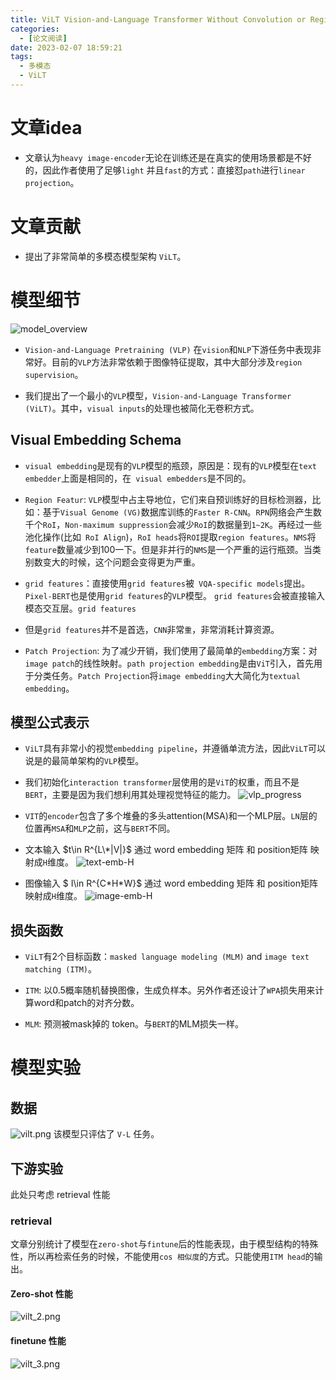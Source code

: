 ```yaml
---
title: ViLT Vision-and-Language Transformer Without Convolution or Region Supervision
categories:
  - [论文阅读]
date: 2023-02-07 18:59:21
tags:
  - 多模态
  - ViLT
---
```


# 文章idea
* 文章认为`heavy image-encoder`无论在训练还是在真实的使用场景都是不好的，因此作者使用了足够`light` 并且`fast`的方式：直接怼`path`进行`linear projection`。

# 文章贡献
* 提出了非常简单的多模态模型架构 `ViLT`。

# 模型细节
![model_overview](./model_overview.png)
* `Vision-and-Language Pretraining (VLP)` 在`vision`和`NLP`下游任务中表现非常好。目前的`VLP`方法非常依赖于图像特征提取，其中大部分涉及`region supervision`。

* 我们提出了一个最小的`VLP`模型，`Vision-and-Language Transformer (ViLT)`。其中，`visual inputs`的处理也被简化无卷积方式。

## Visual Embedding Schema
* `visual embedding`是现有的`VLP`模型的瓶颈，原因是：现有的`VLP`模型在`text embedder`上面是相同的，在` visual embedders`是不同的。
* `Region Featur`: `VLP`模型中占主导地位，它们来自预训练好的目标检测器，比如：基于`Visual Genome (VG)`数据库训练的`Faster R-CNN`。`RPN`网络会产生数千个`RoI`，`Non-maximum suppression`会减少`RoI`的数据量到`1~2K`。再经过一些池化操作(比如` RoI Align`)，`RoI heads`将`ROI`提取`region features`。`NMS`将`feature`数量减少到100一下。但是非并行的`NMS`是一个严重的运行瓶颈。当类别数变大的时候，这个问题会变得更为严重。

* `grid features`：直接使用`grid features`被` VQA-specific models`提出。
`Pixel-BERT`也是使用`grid features`的`VLP`模型。
`grid features`会被直接输入模态交互层。`grid features`
* 但是`grid features`并不是首选，`CNN`非常`重`，非常消耗计算资源。

* `Patch Projection`: 为了减少开销，我们使用了最简单的`embedding`方案：对`image patch`的线性映射。`path projection embedding`是由`ViT`引入，首先用于分类任务。`Patch Projection`将`image embedding`大大简化为`textual embedding`。

## 模型公式表示
* `ViLT`具有非常小的视觉`embedding pipeline`，并遵循单流方法，因此`ViLT`可以说是的最简单架构的`VLP`模型。

* 我们初始化`interaction transformer`层使用的是`ViT`的权重，而且不是`BERT`，主要是因为我们想利用其处理视觉特征的能力。
![vlp_progress](./vlp_progress.png)

* `VIT`的`encoder`包含了多个堆叠的多头attention(MSA)和一个MLP层。`LN`层的位置再`MSA`和`MLP`之前，这与`BERT`不同。


* 文本输入 $t\in R^{L\*|V|}$ 通过 word embedding 矩阵 和 position矩阵 映射成`H`维度。
![text-emb-H](./text-emb-H.png)

* 图像输入 $ I\in R^{C\*H\*W}$ 通过 word embedding 矩阵 和 position矩阵 映射成`H`维度。
![image-emb-H](./image-emb-H.png)

## 损失函数
* `ViLT`有2个目标函数：`masked language modeling (MLM)` and `image text matching (ITM)`。

* `ITM`: 以0.5概率随机替换图像，生成负样本。另外作者还设计了`WPA`损失用来计算word和patch的对齐分数。
* `MLM`: 预测被mask掉的 token。与`BERT`的MLM损失一样。

# 模型实验
## 数据
![vilt.png](./vilt.png)
该模型只评估了 `V-L` 任务。

## 下游实验
此处只考虑 retrieval 性能
### retrieval
文章分别统计了模型在`zero-shot`与`fintune`后的性能表现，由于模型结构的特殊性，所以再检索任务的时候，不能使用`cos 相似度`的方式。只能使用`ITM head`的输出。
#### Zero-shot 性能
![vilt_2.png](./vilt_2.png)

#### finetune 性能
![vilt_3.png](./vilt_3.png)